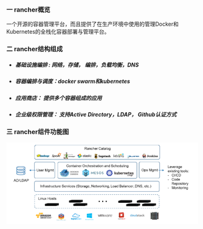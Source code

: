 ###    一    rancher概览



一个开源的容器管理平台，而且提供了在生产环境中使用的管理Docker和Kubernetes的全栈化容器部署与管理平台。





   

###  二    rancher结构组成



* #####  基础设施编排 :  网络，存储， 编排，负载均衡，DNS

* #####  容器编排与调度：docker swarm和kubernetes

* #####  应用商店： 提供多个容器组成的应用

* #####  企业级权限管理： 支持Active Directory，LDAP， Github认证方式









### 三   rancher组件功能图









![](images/结构.png)






